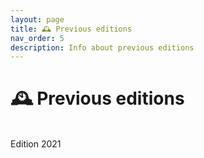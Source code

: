 ```yaml
---
layout: page
title: 🕰️ Previous editions
nav_order: 5
description: Info about previous editions
---
```


# 🕰️ Previous editions
<br>
Edition 2021
